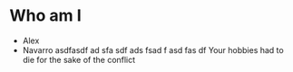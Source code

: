 # Who am I

* Alex
* Navarro
asdfasdf
ad
sfa
sdf
ads
fsad
f
asd
fas
df
Your hobbies had to die for the sake of the conflict
